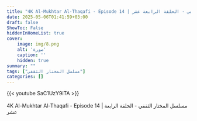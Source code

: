 ```yaml
---
title: "4K Al-Mukhtar Al-Thaqafi - Episode 14 | مسلسل المختار الثقفي - الحلقة الرابعة عشر"
date: 2025-05-06T01:41:59+03:00
draft: false
ShowToc: False
hiddenInHomeList: true
cover:
    image: img/8.png
    alt: 'صورة'
    caption: ''
    hidden: true
summary: ""
tags: ["مسلسل المختار الثقفي"]
categories: []
---
```


{{< youtube SaC1UzY9iTA >}}  
<br>
4K Al-Mukhtar Al-Thaqafi - Episode 14 | مسلسل المختار الثقفي - الحلقة الرابعة عشر
